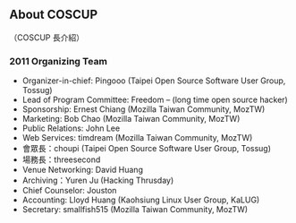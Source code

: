 ## About COSCUP

（COSCUP 長介紹）

### 2011 Organizing Team

* Organizer-in-chief: Pingooo (Taipei Open Source Software User Group, Tossug)
* Lead of Program Committee: Freedom – (long time open source hacker)
* Sponsorship: Ernest Chiang (Mozilla Taiwan Community, MozTW)
* Marketing: Bob Chao (Mozilla Taiwan Community, MozTW)
* Public Relations: John Lee
* Web Services: timdream (Mozilla Taiwan Community, MozTW)
* 會眾長：choupi (Taipei Open Source Software User Group, Tossug)
* 場務長：threesecond
* Venue Networking: David Huang
* Archiving：Yuren Ju (Hacking Thrusday)
* Chief Counselor: Jouston
* Accounting: Lloyd Huang (Kaohsiung Linux User Group, KaLUG)
* Secretary: smallfish515 (Mozilla Taiwan Community, MozTW)